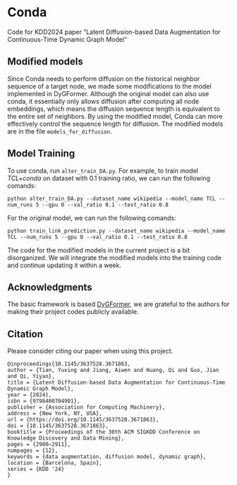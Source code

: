 # Conda
Code for KDD2024 paper “Latent Diffusion-based Data Augmentation for Continuous-Time Dynamic Graph Model”



## Modified models 

Since Conda needs to perform diffusion on the historical neighbor sequence of a target node, we made some modifications to the model implemented in DyGFormer. Although the original model can also use conda, it essentially only allows diffusion after computing all node embeddings, which means the diffusion sequence length is equivalent to the entire set of neighbors. By using the modified model, Conda can more effectively control the sequence length for diffusion. The modified models are in the file ```models_for_diffusion```.

## Model Training

To use conda, run ```alter_train_DA.py```.
For example, to train model *TCL+conda* on dataset with 0.1 training ratio, we can run the following comands:
```{bash}
python alter_train_DA.py --dataset_name wikipedia --model_name TCL --num_runs 5 --gpu 0 --val_ratio 0.1 --test_ratio 0.8
```

For the original model, we can run the following comands:
```{bash}
python train_link_prediction.py --dataset_name wikipedia --model_name TCL --num_runs 5 --gpu 0 --val_ratio 0.1 --test_ratio 0.8
```

The code for the modified models in the current project is a bit disorganized. We will integrate the modified models into the training code and continue updating it within a week.


## Acknowledgments
The basic framework is based [DyGFormer](https://github.com/yule-BUAA/DyGLib), we are grateful to the authors for making their project codes publicly available.

## Citation
Please consider citing our paper when using this project.
```
@inproceedings{10.1145/3637528.3671863,
author = {Tian, Yuxing and Jiang, Aiwen and Huang, Qi and Guo, Jian and Qi, Yiyan},
title = {Latent Diffusion-based Data Augmentation for Continuous-Time Dynamic Graph Model},
year = {2024},
isbn = {9798400704901},
publisher = {Association for Computing Machinery},
address = {New York, NY, USA},
url = {https://doi.org/10.1145/3637528.3671863},
doi = {10.1145/3637528.3671863},
booktitle = {Proceedings of the 30th ACM SIGKDD Conference on Knowledge Discovery and Data Mining},
pages = {2900–2911},
numpages = {12},
keywords = {data augmentation, diffusion model, dynamic graph},
location = {Barcelona, Spain},
series = {KDD '24}
}
```
